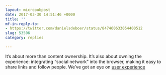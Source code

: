 ```yaml
---
layout: micropubpost
date: 2017-03-30 14:51:46 +0000
title: ''
mf-in-reply-to:
- https://twitter.com/danielsdeboer/status/847460633054400512
slug: 53506
category: replies

---
```

It’s about more than content ownership. It’s also about owning the experience: integrating “social network” into the browser, making it easy to share links and follow people. We’ve got an eye on [user experience](https://cleverdevil.io/2017/user-experience-and-the-indieweb)
